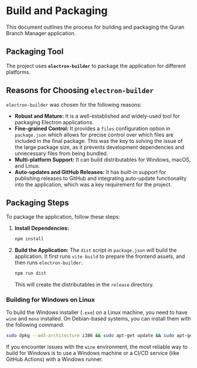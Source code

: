 # Build and Packaging

This document outlines the process for building and packaging the Quran Branch Manager application.

## Packaging Tool

The project uses **`electron-builder`** to package the application for different platforms.

## Reasons for Choosing `electron-builder`

`electron-builder` was chosen for the following reasons:

- **Robust and Mature:** It is a well-established and widely-used tool for packaging Electron applications.
- **Fine-grained Control:** It provides a `files` configuration option in `package.json` which allows for precise control over which files are included in the final package. This was the key to solving the issue of the large package size, as it prevents development dependencies and unnecessary files from being bundled.
- **Multi-platform Support:** It can build distributables for Windows, macOS, and Linux.
- **Auto-updates and GitHub Releases:** It has built-in support for publishing releases to GitHub and integrating auto-update functionality into the application, which was a key requirement for the project.

## Packaging Steps

To package the application, follow these steps:

1.  **Install Dependencies:**
    ```bash
    npm install
    ```

2.  **Build the Application:**
    The `dist` script in `package.json` will build the application. It first runs `vite build` to prepare the frontend assets, and then runs `electron-builder`.

    ```bash
    npm run dist
    ```
    This will create the distributables in the `release` directory.

### Building for Windows on Linux

To build the Windows installer (`.exe`) on a Linux machine, you need to have `wine` and `mono` installed. On Debian-based systems, you can install them with the following command:

```bash
sudo dpkg --add-architecture i386 && sudo apt-get update && sudo apt-get install -y wine32 mono-complete
```

If you encounter issues with the `wine` environment, the most reliable way to build for Windows is to use a Windows machine or a CI/CD service (like GitHub Actions) with a Windows runner.
